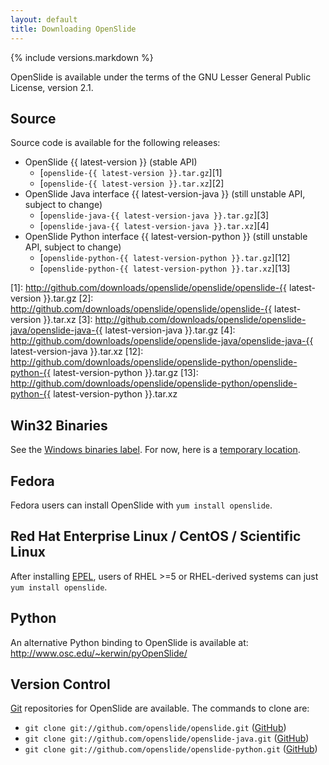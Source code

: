 ```yaml
---
layout: default
title: Downloading OpenSlide
---
```


{% include versions.markdown %}

OpenSlide is available under the terms of the GNU Lesser General Public License, version 2.1.

Source
------

Source code is available for the following releases:

 * OpenSlide {{ latest-version }} (stable API)
   * [`openslide-{{ latest-version }}.tar.gz`][1]
   * [`openslide-{{ latest-version }}.tar.xz`][2]
 * OpenSlide Java interface {{ latest-version-java }} (still unstable API, subject to change)
   * [`openslide-java-{{ latest-version-java }}.tar.gz`][3]
   * [`openslide-java-{{ latest-version-java }}.tar.xz`][4]
 * OpenSlide Python interface {{ latest-version-python }} (still unstable API, subject to change)
   * [`openslide-python-{{ latest-version-python }}.tar.gz`][12]
   * [`openslide-python-{{ latest-version-python }}.tar.xz`][13]

[1]: http://github.com/downloads/openslide/openslide/openslide-{{ latest-version }}.tar.gz
[2]: http://github.com/downloads/openslide/openslide/openslide-{{ latest-version }}.tar.xz
[3]: http://github.com/downloads/openslide/openslide-java/openslide-java-{{ latest-version-java }}.tar.gz
[4]: http://github.com/downloads/openslide/openslide-java/openslide-java-{{ latest-version-java }}.tar.xz
[12]: http://github.com/downloads/openslide/openslide-python/openslide-python-{{ latest-version-python }}.tar.gz
[13]: http://github.com/downloads/openslide/openslide-python/openslide-python-{{ latest-version-python }}.tar.xz


Win32 Binaries
--------------
See the [Windows binaries label][5].
For now, here is a [temporary location][6].

[5]: http://github.com/openslide/openslide/issues/labels/Windows%20binaries
[6]: http://openslide.cs.cmu.edu/download/tmp/win32


Fedora
------
Fedora users can install OpenSlide with `yum install openslide`.

Red Hat Enterprise Linux / CentOS / Scientific Linux
----------------------------------------------------
After installing [EPEL][7], users of RHEL >=5 or RHEL-derived systems can just `yum install openslide`.

[7]: https://fedoraproject.org/wiki/EPEL


Python
------
An alternative Python binding to OpenSlide is available at:
<http://www.osc.edu/~kerwin/pyOpenSlide/>

Version Control
---------------
[Git][8] repositories for OpenSlide are available. The commands to clone are:

 * `git clone git://github.com/openslide/openslide.git` ([GitHub][9])
 * `git clone git://github.com/openslide/openslide-java.git` ([GitHub][10])
 * `git clone git://github.com/openslide/openslide-python.git` ([GitHub][11])

[8]: http://git-scm.com/
[9]: http://github.com/openslide/openslide
[10]: http://github.com/openslide/openslide-java
[11]: http://github.com/openslide/openslide-python
